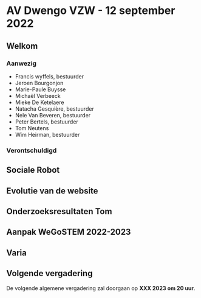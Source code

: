 # AV Dwengo VZW - 12 september 2022

## Welkom

### Aanwezig

- Francis wyffels, bestuurder
- Jeroen Bourgonjon
- Marie-Paule Buysse
- Michaël Verbeeck
- Mieke De Ketelaere
- Natacha Gesquière, bestuurder
- Nele Van Beveren, bestuurder
- Peter Bertels, bestuurder
- Tom Neutens
- Wim Heirman, bestuurder

### Verontschuldigd


## Sociale Robot

## Evolutie van de website

## Onderzoeksresultaten Tom

## Aanpak WeGoSTEM 2022-2023

## Varia


## Volgende vergadering

De volgende algemene vergadering zal doorgaan op **XXX 2023 om 20 uur**. 




